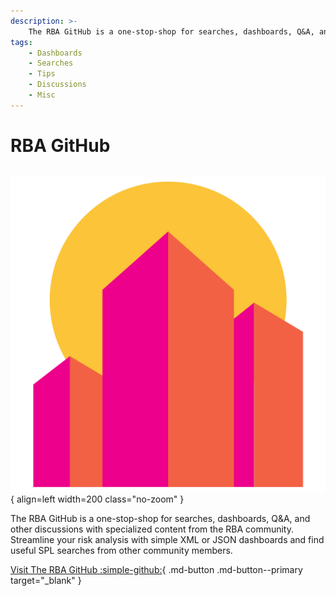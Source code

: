 ```yaml
---
description: >-
    The RBA GitHub is a one-stop-shop for searches, dashboards, Q&A, and other discussions with specialized content from the RBA community. Streamline your risk analysis with simple XML or JSON dashboards and find useful SPL searches from other community members.
tags:
    - Dashboards
    - Searches
    - Tips
    - Discussions
    - Misc
---
```


# RBA GitHub

``` markdown title=""
```

<div class="result" markdown>

![RBA GitHub](../../assets/rba_community_small.png){ align=left width=200 class="no-zoom" }

The RBA GitHub is a one-stop-shop for searches, dashboards, Q&A, and other discussions with specialized content from the RBA community. Streamline your risk analysis with simple XML or JSON dashboards and find useful SPL searches from other community members.

[Visit The RBA GitHub :simple-github:](https://splunk.github.io/rba/ "Visit The RBA GitHub"){ .md-button .md-button--primary target="_blank" }

</div>
